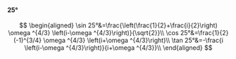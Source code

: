 #### 25°

$$
\begin{aligned}
\sin 25°&=\frac{\left(\frac{1}{2}+\frac{i}{2}\right) \omega ^{4/3} \left(i-\omega ^{4/3}\right)}{\sqrt{2}}\\
\cos 25°&=\frac{1}{2} (-1)^{3/4} \omega ^{4/3} \left(i+\omega ^{4/3}\right)\\
\tan 25°&=-\frac{i \left(i-\omega ^{4/3}\right)}{i+\omega ^{4/3}}\\
\end{aligned}
$$

